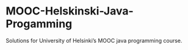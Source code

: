 # MOOC-Helskinski-Java-Progamming
Solutions for University of Helsinki’s MOOC java programming course.
